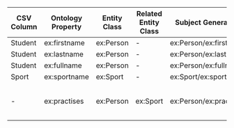 | CSV Column | Ontology Property | Entity Class | Related Entity Class | Subject Generation | Join Condition |
| --- | --- | --- | --- | --- | --- |
| Student | ex:firstname | ex:Person | - | ex:Person/ex:firstname | - |
| Student | ex:lastname | ex:Person | - | ex:Person/ex:lastname | - |
| Student | ex:fullname | ex:Person | - | ex:Person/ex:fullname | - |
| Sport | ex:sportname | ex:Sport | - | ex:Sport/ex:sportname | - |
| - | ex:practises | ex:Person | ex:Sport | ex:Person/ex:practises | ex:Person/ex:firstname = Student AND ex:Sport/ex:sportname = Sport |
